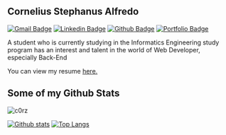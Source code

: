 ## Cornelius Stephanus Alfredo

[![Gmail Badge](https://img.shields.io/badge/-sinambelaalfredo@gmail.com-c14438?style=flat&logo=Gmail&logoColor=white&link=mailto:sinambelaalfredo@gmail.com)](mailto:inipunyacornelius@gmail.com)
[![Linkedin Badge](https://img.shields.io/badge/LinkedIn-blue?style=flat&logo=linkedin&labelColor=blue&link=https://www.linkedin.com/in/cornelius-s-alfredo/)](https://www.linkedin.com/in/cornelius-s-alfredo/) [![Github Badge](https://img.shields.io/badge/-c0rz-grey?style=flat&logo=github&logoColor=white&link=https://github.com/c0rz/)](https://github.com/c0rz/) [![Portfolio Badge](https://img.shields.io/badge/portfolio-web-blue?style=flat&link=https://www.sinambela.me/)](https://www.sinambela.me/) <p align='left'>A student who is currently studying in the Informatics Engineering study program has an interest and talent in the world of Web Developer, especially Back-End </p><p align='left'> You can view my resume <a href='https://www.sinambela.me ' target=_blank><u>here</u>.</a></p>

## Some of my Github Stats

<p align=left> <img src=https://komarev.com/ghpvc/?username=c0rz alt=c0rz /> </p>

[![Github stats](https://github-readme-stats.vercel.app/api?username=c0rz&show_icons=true&include_all_commits=true)](https://github.com/c0rz/github-readme-stats)
[![Top Langs](https://github-readme-stats.vercel.app/api/top-langs/?username=c0rz&layout=compact)](https://github.com/c0rz/github-readme-stats)

